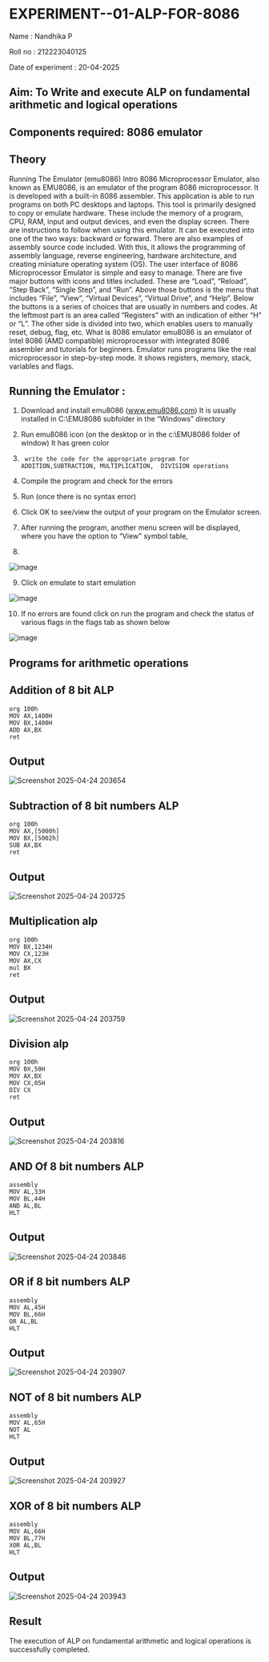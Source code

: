 # EXPERIMENT--01-ALP-FOR-8086
Name : Nandhika P

Roll no : 212223040125

Date of experiment : 20-04-2025

## Aim: To Write and execute ALP on fundamental arithmetic and logical operations
## Components required: 8086  emulator 
## Theory 
Running The Emulator (emu8086) Intro 8086 Microprocessor Emulator, also known as EMU8086, is an emulator of the program 8086 microprocessor. It is developed with a built-in 8086 assembler. This application is able to run programs on both PC desktops and laptops. This tool is primarily designed to copy or emulate hardware. These include the memory of a program, CPU, RAM, input and output devices, and even the display screen. There are instructions to follow when using this emulator. It can be executed into one of the two ways: backward or forward. There are also examples of assembly source code included. With this, it allows the programming of assembly language, reverse engineering, hardware architecture, and creating miniature operating system (OS). The user interface of 8086 Microprocessor Emulator is simple and easy to manage. There are five major buttons with icons and titles included. These are “Load”, “Reload”, “Step Back”, “Single Step”, and “Run”. Above those buttons is the menu that includes “File”, “View”, “Virtual Devices”, “Virtual Drive”, and “Help”. Below the buttons is a series of choices that are usually in numbers and codes. At the leftmost part is an area called “Registers” with an indication of either “H” or “L”. The other side is divided into two, which enables users to manually reset, debug, flag, etc. What is 8086 emulator emu8086 is an emulator of Intel 8086 (AMD compatible) microprocessor with integrated 8086 assembler and tutorials for beginners. Emulator runs programs like the real microprocessor in step-by-step mode. it shows registers, memory, stack, variables and flags.


 ## Running the Emulator :
1.	Download and install emu8086 (www.emu8086.com) It is usually installed in C:\EMU8086 subfolder in the “Windows” directory
2.	  Run  emu8086 icon (on the desktop or in the c:\EMU8086 folder of window) It has green color 
 
 
3.		write the code for the appropriate program for ADDITION,SUBTRACTION, MULTIPLICATION,  DIVISION operations 

4.	 Compile the program and check for the errors 
5.	Run (once there is no syntax error) 

6.	Click OK to see/view the output of your program on the Emulator screen. 


7.	After running the program, another menu screen will be displayed, where you have the option to “View” symbol table,
8.	 


![image](https://user-images.githubusercontent.com/36288975/189273263-d65baae9-4b8f-4723-afb3-c0ffa4052b04.png)











9.	Click on emulate to start emulation 








![image](https://user-images.githubusercontent.com/36288975/189273273-9bb36ec1-e2e8-4892-8d35-37707332bfdc.png)








10.	If no errors are found click on run the program and check the status of various flags in the flags tab as shown below 






![image](https://user-images.githubusercontent.com/36288975/189273277-113a2a33-4a40-4ff8-95a5-ecd3a1f504fe.png)







## Programs for arithmetic  operations

## Addition  of 8 bit ALP 

```
org 100h 
MOV AX,1400H 
MOV BX,1400H
ADD AX,BX
ret
```
## Output  

 ![Screenshot 2025-04-24 203654](https://github.com/user-attachments/assets/3a15d71a-df89-457a-be3f-d9f061e5d506)

## Subtraction   of 8 bit numbers  ALP 
```
org 100h 
MOV AX,[5000h] 
MOV BX,[5002h]
SUB AX,BX
ret
``` 
## Output  

![Screenshot 2025-04-24 203725](https://github.com/user-attachments/assets/156f6944-2492-4804-9b80-a8d0858f37c8)

## Multiplication alp 
```
org 100h 
MOV BX,1234H
MOV CX,123H 
MOV AX,CX
mul BX
ret
```
 ## Output  

![Screenshot 2025-04-24 203759](https://github.com/user-attachments/assets/71a30e5a-10bc-4bf2-a4c4-c5be2c5e894d)

## Division alp 
```
org 100h 
MOV BX,50H
MOV AX,BX
MOV CX,05H
DIV CX
ret
```
## Output  

![Screenshot 2025-04-24 203816](https://github.com/user-attachments/assets/5780cc31-c476-4e9b-98e1-6d6b17b7fb9e)

## AND Of 8 bit numbers ALP
```
assembly
MOV AL,33H
MOV BL,44H
AND AL,BL
HLT
```
## Output

![Screenshot 2025-04-24 203846](https://github.com/user-attachments/assets/b0456f54-52a9-4ecf-b5d7-5056c420e296)

## OR if 8 bit numbers ALP
```
assembly
MOV AL,45H
MOV BL,66H
OR AL,BL
HLT
```
## Output

![Screenshot 2025-04-24 203907](https://github.com/user-attachments/assets/62dc5f12-fec8-4b5b-a9d8-ade093ba301f)


## NOT of 8 bit numbers ALP
```
assembly
MOV AL,65H
NOT AL
HLT
```

## Output

![Screenshot 2025-04-24 203927](https://github.com/user-attachments/assets/bfe162d2-e5f0-4cde-bf47-492576af5a06)

## XOR of 8 bit numbers ALP
```
assembly
MOV AL,66H
MOV BL,77H
XOR AL,BL
HLT
```

## Output

![Screenshot 2025-04-24 203943](https://github.com/user-attachments/assets/cdfafbb5-77fb-455b-9e03-0dad8032a922)

## Result

The execution of ALP on fundamental arithmetic and logical operations is successfully completed.


